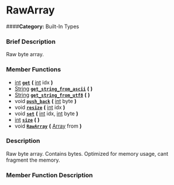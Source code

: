 #  RawArray  
####**Category:** Built-In Types

###  Brief Description  
Raw byte array.

###  Member Functions 
  * [int](class_int)  **[`get`](#get)**  **(** [int](class_int) idx  **)**
  * [String](class_string)  **[`get_string_from_ascii`](#get_string_from_ascii)**  **(** **)**
  * [String](class_string)  **[`get_string_from_utf8`](#get_string_from_utf8)**  **(** **)**
  * void  **[`push_back`](#push_back)**  **(** [int](class_int) byte  **)**
  * void  **[`resize`](#resize)**  **(** [int](class_int) idx  **)**
  * void  **[`set`](#set)**  **(** [int](class_int) idx, [int](class_int) byte  **)**
  * [int](class_int)  **[`size`](#size)**  **(** **)**
  * void  **[`RawArray`](#RawArray)**  **(** [Array](class_array) from  **)**

###  Description  
Raw byte array. Contains bytes. Optimized for memory usage, cant fragment the memory.

###  Member Function Description  
